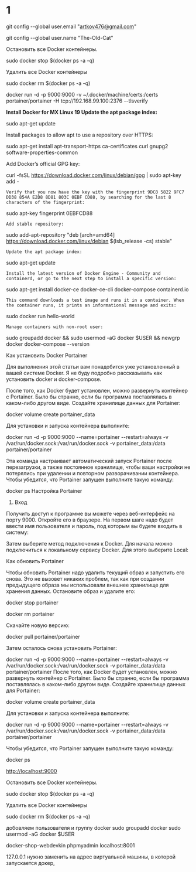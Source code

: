 # 1

git config --global user.email "artkov476@gmail.com"

  git config --global user.name "The-Old-Cat"

Остановить все Docker контейнеры.

sudo docker stop $(docker ps -a -q)

Удалить все Docker контейнеры

sudo docker rm $(docker ps -a -q)

docker run -d -p 9000:9000 -v ~/.docker/machine/certs:/certs portainer/portainer -H tcp://192.168.99.100:2376 --tlsverify

  **Install Docker for MX Linux 19
  Update the apt package index:**

sudo apt-get update

  Install packages to allow apt to use a repository over HTTPS:

sudo apt-get install apt-transport-https ca-certificates curl gnupg2 software-properties-common

   Add Docker’s official GPG key:

curl -fsSL <https://download.docker.com/linux/debian/gpg> | sudo apt-key add -

    Verify that you now have the key with the fingerprint 9DC8 5822 9FC7 DD38 854A E2D8 8D81 803C 0EBF CD88, by searching for the last 8 characters of the fingerprint:

sudo apt-key fingerprint 0EBFCD88

    Add stable repository:

sudo add-apt-repository "deb [arch=amd64] <https://download.docker.com/linux/debian> $(lsb_release -cs) stable"

    Update the apt package index:   

sudo apt-get update

    Install the latest version of Docker Engine - Community and containerd, or go to the next step to install a specific version:

sudo apt-get install docker-ce docker-ce-cli docker-compose containerd.io

    This command downloads a test image and runs it in a container. When the container runs, it prints an informational message and exits:

sudo docker run hello-world

    Manage containers with non-root user:

sudo groupadd docker && sudo usermod -aG docker $USER && newgrp docker
docker-compose --version

Как установить Docker Portainer

Для выполнения этой статьи вам понадобится уже установленный в вашей системе Docker. Я не буду подробно рассказывать как установить docker и docker-compose.

После того, как Docker будет установлен, можно развернуть контейнер с Portainer. Было бы странно, если бы программа поставлялась в каком-либо другом виде. Создайте хранилище данных для Portainer:

docker volume create portainer_data

Для установки и запуска контейнера выполните:

docker run -d -p 9000:9000 --name=portainer --restart=always -v /var/run/docker.sock:/var/run/docker.sock -v portainer_data:/data portainer/portainer

Эта команда настраивает автоматический запуск Portainer после перезагрузки, а также постоянное хранилище, чтобы ваши настройки не потерялись при удалении и повторном разворачивании контейнера. Чтобы убедится, что Portainer запущен выполните такую команду:

docker ps
Настройка Portainer

1. Вход

Получить доступ к программе вы можете через веб-интерфейс на порту 9000. Откройте его в браузере. На первом шаге надо будет ввести имя пользователя и пароль, под которым вы будете входить в систему:

Затем выберите метод подключения к Docker. Для начала можно подключиться к локальному сервису Docker. Для этого выберите Local:

Как обновить Portainer

Чтобы обновить Portainer надо удалить текущий образ и запустить его снова. Это не вызовет никаких проблем, так как при создании предыдущего образа мы использовали внешнее хранилище для хранения данных. Остановите образ и удалите его:

docker stop portainer

docker rm portainer

Скачайте новую версию:

docker pull portainer/portainer

Затем осталось снова установить Portainer:

docker run -d -p 9000:9000 --name=portainer --restart=always -v /var/run/docker.sock:/var/run/docker.sock -v portainer_data:/data portainer/portainer
После того, как Docker будет установлен, можно развернуть контейнер с Portainer. Было бы странно, если бы программа поставлялась в каком-либо другом виде. Создайте хранилище данных для Portainer:

docker volume create portainer_data

Для установки и запуска контейнера выполните:

docker run -d -p 9000:9000 --name=portainer --restart=always -v /var/run/docker.sock:/var/run/docker.sock -v portainer_data:/data portainer/portainer

Чтобы убедится, что Portainer запущен выполните такую команду:

docker ps

<http://localhost:9000>

Остановить все Docker контейнеры.

sudo docker stop $(docker ps -a -q)

Удалить все Docker контейнеры

sudo docker rm $(docker ps -a -q)

добовляем пользователя и группу docker
sudo groupadd docker
sudo usermod -aG docker $USER

docker-shop-webdevkin
phpmyadmin
localhost:8001

127.0.0.1 нужно заменить на адрес виртуальной машины, в которой запускается докер,
